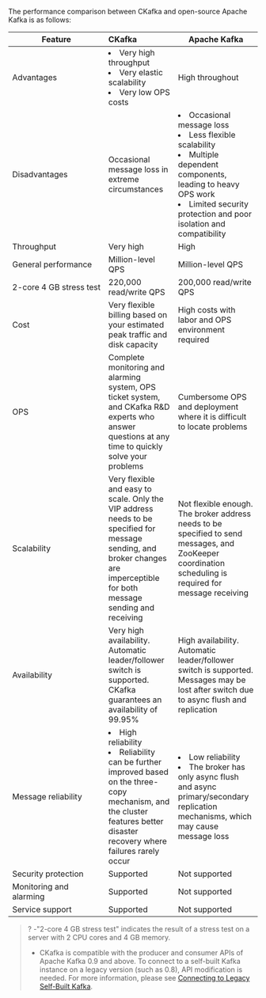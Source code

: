 The performance comparison between CKafka and open-source Apache Kafka is as follows:



| Feature       | CKafka                                                       | Apache Kafka                                                 |
| ---------- | :----------------------------------------------------------- | ------------------------------------------------------------ |
| Advantages       | <li>Very high throughput </li><li>Very elastic scalability </li><li>Very low OPS costs</li>           | High throughout                                                     |
| Disadvantages       | Occasional message loss in extreme circumstances                                         | <li>Occasional message loss </li><li>Less flexible scalability </li><li>Multiple dependent components, leading to heavy OPS work </li><li>Limited security protection and poor isolation and compatibility</li> |
| Throughput     | Very high                                                       | High                                                         |
| General performance   | Million-level QPS                                                    | Million-level QPS                                                    |
| <nobr>2-core 4 GB stress test</nobr> | 220,000 read/write QPS                                                  | 200,000 read/write QPS                                                  |
| Cost       | Very flexible billing based on your estimated peak traffic and disk capacity             | High costs with labor and OPS environment required                        |
| OPS       | Complete monitoring and alarming system, OPS ticket system, and CKafka R&D experts who answer questions at any time to quickly solve your problems | Cumbersome OPS and deployment where it is difficult to locate problems                |
| Scalability   | Very flexible and easy to scale. Only the VIP address needs to be specified for message sending, and broker changes are imperceptible for both message sending and receiving | Not flexible enough. The broker address needs to be specified to send messages, and ZooKeeper coordination scheduling is required for message receiving |
| Availability     | Very high availability. Automatic leader/follower switch is supported. CKafka guarantees an availability of 99.95%     | High availability. Automatic leader/follower switch is supported. Messages may be lost after switch due to async flush and replication |
| Message reliability | <li>High reliability </li><li>Reliability can be further improved based on the three-copy mechanism, and the cluster features better disaster recovery where failures rarely occur</li>| <li>Low reliability </li><li>The broker has only async flush and async primary/secondary replication mechanisms, which may cause message loss</li> |
| Security protection   | Supported                                                         | Not supported                                                       |
| Monitoring and alarming   | Supported                                                         | Not supported                                                       |
| Service support   | Supported                                                         | Not supported                                                       |

>?
>-"2-core 4 GB stress test" indicates the result of a stress test on a server with 2 CPU cores and 4 GB memory.
>- CKafka is compatible with the producer and consumer APIs of Apache Kafka 0.9 and above. To connect to a self-built Kafka instance on a legacy version (such as 0.8), API modification is needed. For more information, please see [Connecting to Legacy Self-Built Kafka](https://intl.cloud.tencent.com/document/product/597/11173).
